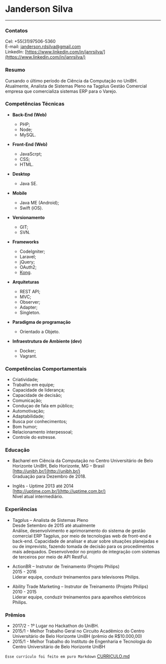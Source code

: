 
# Janderson Silva
---  

### Contatos
  
Cel: +55(31)97506-5360  
E-mail: janderson.rdsilva@gmail.com  
LinkedIn: [https://www.linkedin.com/in/janrsilva/](https://www.linkedin.com/in/janrsilva/)  
  
### Resumo

Cursando o último período de Ciência da Computação no UniBH. Atualmente, Analista de Sistemas Pleno na Tagplus Gestão Comercial empresa que comercializa sistemas ERP para o Varejo. 

### Competências Técnicas
-  **Back-End (Web)**
    * PHP;
    * Node;
    * MySQL.

-  **Front-End (Web)**
    * JavaScrpt;
    * CSS;
    * HTML.

-  **Desktop**
    * Java SE.

-  **Mobile**
    * Java ME (Android);
    * Swift (iOS).

-  **Versionamento**
    * GIT;
    * SVN.

-  **Frameworks**
    * CodeIgniter;
    * Laravel;
    * jQuery;
    * OAuth2;
    * [Kong](https://getkong.org).

-  **Arquiteturas**
    * REST API;
    * MVC;
    * Observer;
    * Adapter;
    * Singleton.

-  **Paradigma de programação**
    * Orientado a Objeto.

-  **Infraestrutura de Ambiente (dev)**
    * Docker;
    * Vagrant.


### Competências Comportamentais

-   Criatividade;
-   Trabalho em equipe;
-   Capacidade de liderança;
-   Capacidade de decisão;
-   Comunicação;
-   Conduçao de fala em público;
-   Automotivação;
-   Adaptabilidade;
-   Busca por conhecimentos;
-   Bom humor;
-   Relacionamento interpessoal;
-   Controle do estresse.

### Educação
-   Bacharel em Ciência da Computação no Centro Universitário de Belo Horizonte UniBH, Belo Horizonte, MG – Brasil  
    [http://unibh.br/](http://unibh.br/)  
    Graduação para Dezembro de 2018.  

-   Inglês - Uptime 2013 até 2014  
	[http://uptime.com.br/](http://uptime.com.br/)  
    Nível atual intermediário.

### Experiências
-   Tagplus  – Analista de Sistemas Pleno  
	Desde Setembro de 2015 até atualmente  
    Análise, desenvolvimento e aprimoramento do sistema de gestão comercial ERP Tagplus, por meio de tecnologias web de front-end e back-end. Capacidade de analisar e atuar sobre situações planejadas e ou de imprevisto, fazendo tomada de decisão para os procedimentos mais adequados. Desenvolvedor no projeto de integração com sistemas de terceiros por meio de API RestFul.  
    
-   ActionBR – Instrutor de Treinamento (Projeto Philips)  
	2015 - 2016  
    Liderar equipe, conduzir treinamentos para televisores Philips.  
    
-   Ability Trade Marketing – Instrutor de Treinamento (Projeto Philips)  
    2010 - 2015  
    Liderar equipe, conduzir treinamentos para aparelhos eletrônicos Philips.  
    
### Prêmios

-   2017/2 - 1º Lugar no Hackathon do UniBH. 
-   2015/1 - Melhor Trabalho Geral no Circuito Acadêmico do Centro Universitário de Belo Horizonte UniBH (prêmio de R$10.000,00)
-   2015/1 - Melhor Trabalho do Instituto de Engenharia e Tecnologia do Centro Universitário de Belo Horizonte UniBH 

`Esse currículo foi feito em puro Markdown` [CURRICULO.md](/CURRICULO.md)
